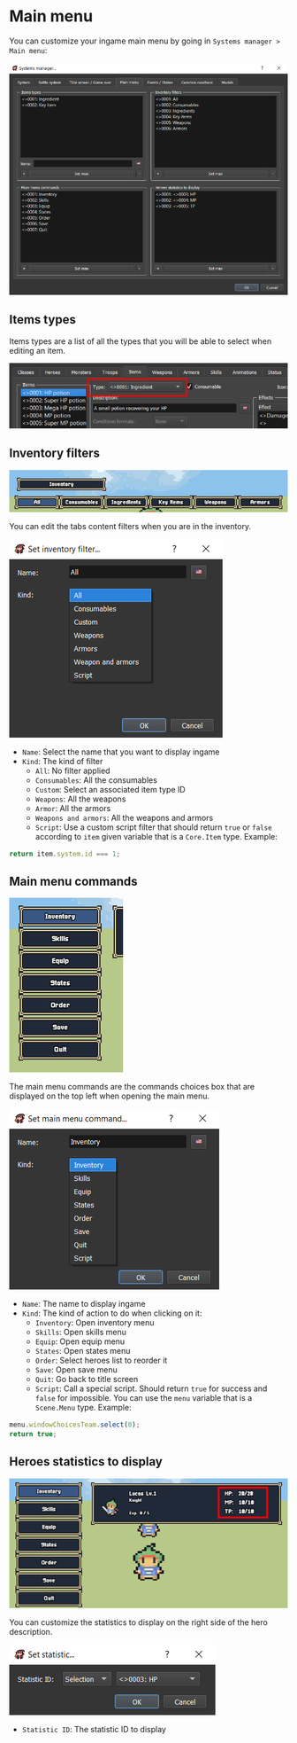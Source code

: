 # Main menu

You can customize your ingame main menu by going in `Systems manager > Main menu`:

![](../.gitbook/assets/main-menu.png)

## Items types

Items types are a list of all the types that you will be able to select when editing an item.

![](<../.gitbook/assets/main-menu-item-type (1).png>)

## Inventory filters

![](../.gitbook/assets/render-main-menu-inventory-filters.png)

You can edit the tabs content filters when you are in the inventory.

![](../.gitbook/assets/main-menu-inventory-filter.png)

* `Name`: Select the name that you want to display ingame
* `Kind`: The kind of filter
  * `All`: No filter applied
  * `Consumables`: All the consumables
  * `Custom`: Select an associated item type ID
  * `Weapons`: All the weapons
  * `Armor`: All the armors
  * `Weapons and armors`: All the weapons and armors
  * `Script`: Use a custom script filter that should return `true` or `false` according to `item` given variable that is a `Core.Item` type. Example:

```javascript
return item.system.id === 1;
```

## Main menu commands

![](../.gitbook/assets/render-main-menu-commands.png)

The main menu commands are the commands choices box that are displayed on the top left when opening the main menu.

![](../.gitbook/assets/main-menu-command.png)

* `Name`: The name to display ingame
* `Kind`: The kind of action to do when clicking on it:
  * `Inventory`: Open inventory menu
  * `Skills`: Open skills menu
  * `Equip`: Open equip menu
  * `States`: Open states menu
  * `Order`: Select heroes list to reorder it
  * `Save`: Open save menu
  * `Quit`: Go back to title screen
  * `Script`: Call a special script. Should return `true` for success and `false` for impossible. You can use the `menu` variable that is a `Scene.Menu` type. Example:

```javascript
menu.windowChoicesTeam.select(0);
return true;
```

## Heroes statistics to display

![](../.gitbook/assets/render-main-menu-statistic.png)

You can customize the statistics to display on the right side of the hero description.

![](../.gitbook/assets/main-menu-statistic.png)

* `Statistic ID`: The statistic ID to display
